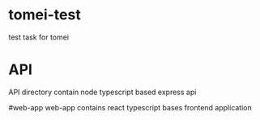 # tomei-test
test task for tomei

# API
API directory contain node typescript based express api

#web-app
web-app contains react typescript bases frontend application
